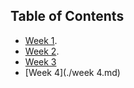 ## Table of Contents

- [Week 1](./week1.md).
- [Week 2](./week2.md).
- [Week 3](./week3.md)
- [Week 4](./week 4.md)
  
